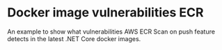 # Docker image vulnerabilities ECR

An example to show what vulnerabilities AWS ECR Scan on push feature detects in the latest .NET Core docker images.